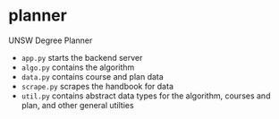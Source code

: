 # planner

UNSW Degree Planner

- `app.py` starts the backend server
- `algo.py` contains the algorithm
- `data.py` contains course and plan data
- `scrape.py` scrapes the handbook for data
- `util.py` contains abstract data types for the algorithm, courses and plan, and other general utilties
